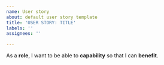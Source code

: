 ```yaml
---
name: User story
about: default user story template
title: 'USER STORY: TITLE'
labels: ''
assignees: ''

---
```


As a **role**, I want to be able to **capability** so that I can **benefit**.
